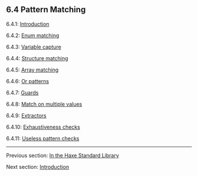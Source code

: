 ## 6.4 Pattern Matching

6.4.1: [Introduction](lf-pattern-matching-introduction.md)

6.4.2: [Enum matching](lf-pattern-matching-enums.md)

6.4.3: [Variable capture](lf-pattern-matching-variable-capture.md)

6.4.4: [Structure matching](lf-pattern-matching-structure.md)

6.4.5: [Array matching](lf-pattern-matching-array.md)

6.4.6: [Or patterns](lf-pattern-matching-or.md)

6.4.7: [Guards](lf-pattern-matching-guards.md)

6.4.8: [Match on multiple values](lf-pattern-matching-tuples.md)

6.4.9: [Extractors](lf-pattern-matching-extractors.md)

6.4.10: [Exhaustiveness checks](lf-pattern-matching-exhaustiveness.md)

6.4.11: [Useless pattern checks](lf-pattern-matching-unused.md)

---

Previous section: [In the Haxe Standard Library](lf-static-extension-in-std.md)

Next section: [Introduction](lf-pattern-matching-introduction.md)